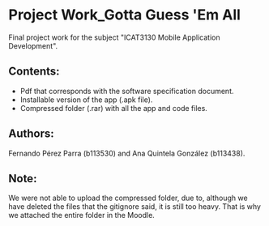# Project Work_Gotta Guess 'Em All
Final project work for the subject "ICAT3130 Mobile Application Development".

## Contents:
- Pdf that corresponds with the software specification document.
- Installable version of the app (.apk file).
- Compressed folder (.rar) with all the app and code files.

## Authors:
Fernando Pérez Parra (b113530) and Ana Quintela González (b113438).

## Note:
We were not able to upload the compressed folder, due to, although we have deleted the files that the gitignore said, it is still too heavy. That is why we attached the entire folder in the Moodle.
